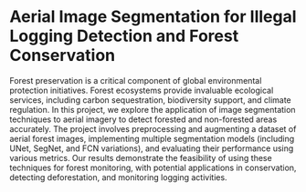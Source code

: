 # Aerial Image Segmentation for Illegal Logging Detection and Forest Conservation
Forest preservation is a critical component of global environmental protection initiatives. Forest ecosystems provide invaluable ecological services, including carbon sequestration, biodiversity support, and climate regulation. In this project, we explore the application of image segmentation techniques to aerial imagery to detect forested and non-forested areas accurately. The project involves preprocessing and augmenting a dataset of aerial forest images, implementing multiple segmentation models (including UNet, SegNet, and FCN variations), and evaluating their performance using various metrics. Our results demonstrate the feasibility of using these techniques for forest monitoring, with potential applications in conservation, detecting deforestation, and monitoring logging activities.
